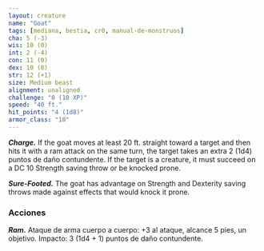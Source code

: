 ```yaml
---
layout: creature
name: "Goat"
tags: [mediana, bestia, cr0, manual-de-monstruos]
cha: 5 (-3)
wis: 10 (0)
int: 2 (-4)
con: 11 (0)
dex: 10 (0)
str: 12 (+1)
size: Medium beast
alignment: unaligned
challenge: "0 (10 XP)"
speed: "40 ft."
hit_points: "4 (1d8)"
armor_class: "10"
---
```


***Charge.*** If the goat moves at least 20 ft. straight toward a target and then hits it with a ram attack on the same turn, the target takes an extra 2 (1d4) puntos de daño contundente. If the target is a creature, it must succeed on a DC 10 Strength saving throw or be knocked prone.

***Sure-Footed.*** The goat has advantage on Strength and Dexterity saving throws made against effects that would knock it prone.

### Acciones

***Ram.*** Ataque de arma cuerpo a cuerpo: +3 al ataque, alcance 5 pies, un objetivo. Impacto: 3 (1d4 + 1) puntos de daño contundente.